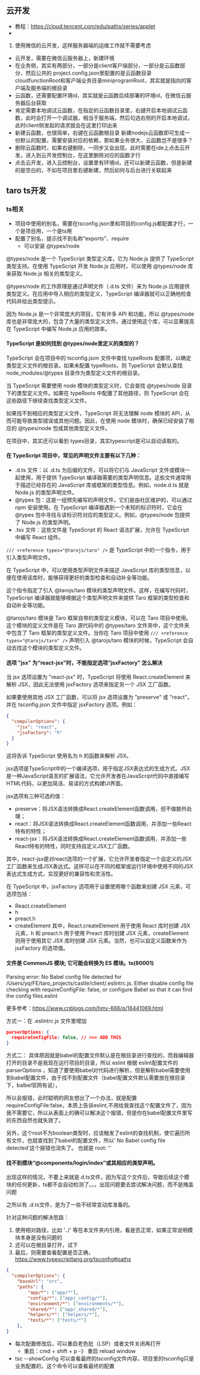 ## 云开发

- 教程：https://cloud.tencent.com/edu/paths/series/applet
- 

1. 使用微信的云开发，这样服务器端的运维工作就不需要考虑
- 云开发，需要在微信云服务器上，新建环境
- 在业务侧，其实有两部分，一部分是client客户端部分，一部分是云函数部分，然后公共的 project.config.json里配置的是云函数目录cloudfunctionRoot和客户端业务目录miniprogramRoot，其实就是指向的客户端及服务端的根目录
- 云函数，还需要配置环境id，其实就是云函数后续部署的环境id，在微信云服务器后台获取
- 肯定需要本地调试云函数，在指定的云函数目录里，右键开启本地调试云函数，此时会打开一个调试器，相当于服务端，然后勾选右侧的开启本地调试，此时client侧发起的请求就会在这里打印出来
- 新建云函数，也很简单，右键在云函数根目录 新建nodejs云函数即可生成一份默认的配置，需要安装对应的依赖，那如果业务很大，云函数岂不是很多？
- 删除云函数时，如果右键删除，一同步又会出现，此时需要在ide上点击云开发，进入到云开发控制台，在这里删除对应的函数才行
- 点击云开发，进入云控制台，设置里有环境id，还可以新建云函数，但是新建的是空白的，不如在项目里右键新建，然后如何与后台进行关联起来


## taro ts开发

### ts相关

- 项目中使用的别名，需要在tsconfig.json里和项目的config.js都配置才行，一个是项目用，一个是ts用
- 配置了别名，提示找不到名称“exports”、require
    - 可以安装 @types/node


@types/node 是一个 TypeScript 类型定义库，它为 Node.js 提供了 TypeScript 类型支持。在使用 TypeScript 开发 Node.js 应用时，可以使用 @types/node 库来获取 Node.js 相关的类型定义。

@types/node 的工作原理是通过声明文件（.d.ts 文件）来为 Node.js 应用提供类型定义。在应用中导入相应的类型定义，TypeScript 编译器就可以正确地检查代码并给出类型提示。

因为 Node.js 是一个非常庞大的项目，它有许多 API 和功能，所以 @types/node 库也是非常庞大的，包含了大量的类型定义文件。通过使用这个库，可以显著提高在 TypeScript 中编写 Node.js 应用的效率。

#### TypeScript 是如何找到 @types/node里定义的类型的？

TypeScript 会在项目中的 tsconfig.json 文件中查找 typeRoots 配置项，以确定类型定义文件的根目录。如果未配置 typeRoots，则 TypeScript 会默认查找 node_modules/@types 目录作为类型定义文件的根目录。

当 TypeScript 需要使用 node 模块的类型定义时，它会查找 @types/node 目录下的类型定义文件。如果在 typeRoots 中配置了其他路径，则 TypeScript 会在这些路径下继续查找类型定义文件。

如果找不到相应的类型定义文件，TypeScript 将无法理解 node 模块的 API，从而可能导致类型错误或其他问题。因此，在使用 node 模块时，确保已经安装了相应的 @types/node 包或其他类型定义文件。

在项目中，其实还可以看到 types目录，其实typescript是可以自动读取的。

#### 在 TypeScript 项目中，常见的声明文件主要有以下几种：

- .d.ts 文件：以 .d.ts 为后缀的文件，可以将它们与 JavaScript 文件或模块一起使用，用于提供 TypeScript 编译器需要的类型声明信息。这些文件通常用于描述已经存在的 JavaScript 库或框架的类型信息。例如，node.d.ts 就是 Node.js 的类型声明文件。
- @types 包：这是一组预先编写的声明文件，它们是由社区维护的，可以通过 npm 安装使用。在 TypeScript 编译器遇到一个未知的标识符时，它会在 @types 包中寻找与该标识符对应的类型定义。例如，@types/node 包提供了 Node.js 的类型声明。
- .tsx 文件：这些文件是 TypeScript 的 React 语法扩展，允许在 TypeScript 中编写 React 组件。

`/// <reference types="@tarojs/taro" />` 是 TypeScript 中的一个指令，用于引入类型声明文件。

在 TypeScript 中，可以使用类型声明文件来描述 JavaScript 库的类型信息，以便在使用该库时，能够获得更好的类型检查和自动补全等功能。

这个指令指定了引入 @tarojs/taro 模块的类型声明文件。这样，在编写代码时，TypeScript 编译器就能够根据这个类型声明文件来提供 Taro 框架的类型检查和自动补全等功能。

@tarojs/taro 模块是 Taro 框架自带的类型定义模块，可以在 Taro 项目中使用。这个模块的定义文件是在 Taro 源代码中的 @types/taro 文件夹中，这个文件夹中包含了 Taro 框架的类型定义文件。当你在 Taro 项目中使用 `/// <reference types="@tarojs/taro" />` 声明引入 @tarojs/taro 模块的时候，TypeScript 会自动去找这个模块的类型定义文件。


#### 选项 "jsx" 为“react-jsx”时，不能指定选项“jsxFactory” 怎么解决

<!-- 直接设置为空字符串即可。 -->

当 jsx 选项设置为 "react-jsx" 时，TypeScript 将使用 React.createElement 来解析 JSX，因此无法使用 jsxFactory 选项来指定另一个 JSX 工厂函数。

如果要使用其他 JSX 工厂函数，可以将 jsx 选项设置为 "preserve" 或 "react"，并在 tsconfig.json 文件中指定 jsxFactory 选项。例如：

```json
{
  "compilerOptions": {
    "jsx": "react",
    "jsxFactory": "h"
  }
}
```
这将告诉 TypeScript 使用名为 h 的函数来解析 JSX。

jsx选项是TypeScript中的一个编译选项，用于指定JSX表达式的生成方式。JSX是一种JavaScript语言的扩展语法，它允许开发者在JavaScript代码中直接编写HTML代码，以更加简洁、易读的方式构建UI界面。

jsx选项有三种可选的值：

- preserve：将JSX语法转换成React.createElement函数调用，但不做额外处理；
- react：将JSX语法转换成React.createElement函数调用，并添加一些React特有的特性；
- react-jsx：将JSX语法转换成React.createElement函数调用，并添加一些React特有的特性，同时支持自定义JSX工厂函数。

其中，react-jsx是对react选项的一个扩展，它允许开发者指定一个自定义的JSX工厂函数来生成JSX表达式。这样可以在不同的框架或运行环境中使用不同的JSX表达式生成方式，实现更好的兼容性和灵活性。

在 TypeScript 中，jsxFactory 选项用于设置使用哪个函数来创建 JSX 元素，可选项包括：

- React.createElement
- h
- preact.h
- createElement
其中，React.createElement 用于使用 React 库时创建 JSX 元素，h 和 preact.h 用于使用 Preact 库时创建 JSX 元素，createElement 则用于使用其它 JSX 库时创建 JSX 元素。当然，也可以自定义函数来作为 jsxFactory 的选项值。


#### 文件是 CommonJS 模块; 它可能会转换为 ES 模块。ts(80001)

Parsing error: No Babel config file detected for /Users/yq/FE/taro_projects/castle/client/.eslintrc.js. Either disable config file checking with requireConfigFile: false, or configure Babel so that it can find the config files.eslint

更多参考：https://www.cnblogs.com/hmy-666/p/16441069.html

方式一：在 .eslintrc.js 文件里增加 

```json
parserOptions: {
  requireConfigFile: false, // <== ADD THIS
}
```

方式二：
具体原因就是babel的配置文件默认是在根目录进行查找的，而我编辑器打开的目录不是我现在运行项目的目录，所以 eslint 根据 eslint配置文件的 parserOptions ，知道了要使用babel对代码进行解析，但是解析babel需要使用到babel配置文件，由于找不到配置文件（babel配置文件默认需要放在根目录下，balbel官网有说），

所以会报错，此时聪明的网友想出了一个办法，就是配置requireConfigFile:false，本质上告诉eslint,不用给我查找这个配置文件了，因为我不需要它，所以从表面上的确可以解决这个报错，但是你在babel配置文件里写的东西自然也就失效了。

另外，这个root不为boolean类型时，应该触发了eslint的查找机制，使它遍历所有文件，也就查找到了babel的配置文件，所以‘ No Babel config file detected’这个报错也消失了。 也就是 root: ''


#### 找不到模块“@components/login/index”或其相应的类型声明。

出现这样的情况，不要上来就是.d.ts文件，因为写这个文件后，导致后续这个模块的任何更新，ts都不会自动检测了。。。出现问题要去尝试解决问题，而不是掩盖问题

之所以有 .d.ts文件，是为了一些不经常变动库准备的。

针对这种问题的解决思路：
1. 使用相对路径，比如 '../' 等在本文件夹内引用，看是否正常，如果正常说明模块本身是没有问题的
2. 还可以在根目录打开，试下
3. 最后，则需要查看配置是否正确，https://www.typescriptlang.org/tsconfig#paths

```json
{
  "compilerOptions": {
    "baseUrl": "src",
    "paths": {
        "app/*": ["app/*"],
        "config/*": ["app/_config/*"],
        "environment/*": ["environments/*"],
        "shared/*": ["app/_shared/*"],
        "helpers/*": ["helpers/*"],
        "tests/*": ["tests/*"]
    },
}
```

- 每次配置修改后，可以重启老色批（LSP）或者文件关闭再打开
    - 重启：cmd + shift + p -》 重启 reload window
- tsc --showConfig 可以查看最终的tsconfig文件内容，项目里的tsconfig只是业务配置的，这个命令可以查看最终的配置